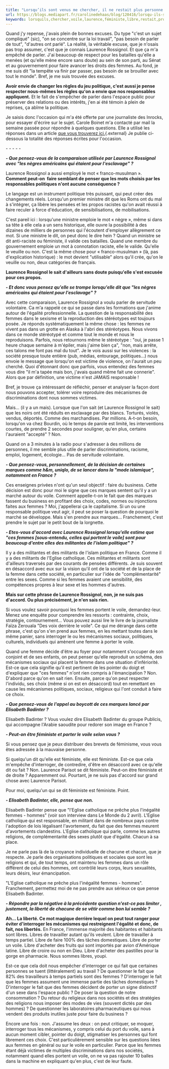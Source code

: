 ```yaml
---
title: "Lorsqu’ils sont venus me chercher, il ne restait plus personne pour protester"
url: https://blogs.mediapart.fr/carolinedehaas/blog/120416/lorsqu-ils-sont-venus-me-chercher-il-ne-restait-plus-personne-pour-protester
keywords: lorsquils,chercher,voile,laurence,féministe,libre,restait,protester,faire,quon,mécanismes,cest,rossignol,femmes,venus
---
```

Quand j'y repense, j'avais plein de bonnes excuses. Du type \"c'est un sujet compliqué\" (sic), \"on se concentre sur la loi travail\", \"pas besoin de parler de tout\", \"d\'autres ont parlé\". La réalité, la véritable excuse, que je n\'osais pas trop assumer, c\'est que je connais Laurence Rossignol. Et que ça m\'a empêché de parler. J'ai beaucoup de respect pour les batailles qu'elle a menées (et qu'elle mène encore sans doute) au sein de son parti, au Sénat et au gouvernement pour faire avancer les droits des femmes. Au fond, je me suis dit \"la tempête va finir par passer, pas besoin de se brouiller avec tout le monde\". Bref, je me suis trouvée des excuses.

**Avoir envie de changer les règles du jeu politique, c\'est aussi je pense respecter nous-mêmes les règles qu\'on a envie que nos responsables appliquent.** Et le fait de s\'empêcher de parler dans l\'espace public pour préserver des relations ou des intérêts, j\'en ai été témoin à plein de reprises, ça abîme la politique.

Je saisis donc l\'occasion qui m\'a été offerte par une journaliste des Inrocks, pour essayer d\'écrire sur le sujet. Carole Boinet m\'a contacté par mail la semaine passée pour répondre à quelques questions. Elle a utilisé les réponses dans un article [que vous trouverez ici.](http://www.lesinrocks.com/2016/04/08/actualite/question-voile-divise-t-feministes-11818356/){.external} Je publie ci-dessous la totalité des réponses écrites pour l\'occasion.

\- - - - -

***- Que pensez-vous de la comparaison utilisée par Laurence Rossignol avec \"les nègres américains qui étaient pour l\'esclavage\" ?***

Laurence Rossignol a aussi employé le mot « franco-musulman ». **Comment peut-on  faire semblant de penser que les mots choisis par les responsables politiques n'ont aucune conséquence ?**

Le langage est un instrument politique très puissant, qui peut créer des changements réels. Lorsqu'un premier ministre dit que les Roms ont du mal à s'intégrer, ça libère les pensées et les propos racistes qu'on avait réussi à faire reculer à force d'éducation, de sensibilisations, de mobilisations.

C'est pareil ici : lorsqu'une ministre emploie le mot « nègre », même si dans sa tête à elle cela a un sens historique, elle ouvre la possibilité à des dizaines de milliers de personnes qui l'écoutent d'employer allègrement ce mot. Si une ministre le dit, on peut donc le dire hein ? Quand un ministre se dit anti-raciste ou féministe, il valide ces batailles. Quand une membre du gouvernement emploie un mot à connotation raciste, elle le valide. Qu'elle le veuille ou non. C'est la même chose pour « franco-musulman » (là, pas d'explication historique) : le mot devient \"utilisable\" alors qu\'il crée, qu'on le veuille ou non, deux catégories de français. 

**Laurence Rossignol le sait d'ailleurs sans doute puisqu'elle s'est excusée pour ces propos.**

***- Et donc vous pensez qu\'elle se trompe lorsqu\'elle dit que \"les nègres américains qui étaient pour l\'esclavage\" ?***

Avec cette comparaison, Laurence Rossignol a voulu parler de servitude volontaire. Ca m\'a rappelé ce qui se passe dans les formations que j\'anime autour de l\'égalité professionnelle. La question de la responsabilité des femmes dans le sexisme et la reproduction des stéréotypes est toujours posée. Je réponds systématiquement la même chose : les femmes ne vivent pas dans un grotte en Alaska à l\'abri des stéréotypes. Nous vivons dans ce monde stéréotypé et comme tout le monde et nous le reproduisons. Parfois, nous retournons même le stéréotype : \"oui, je passe 1 heure chaque semaine à m\'épiler, mais j\'aime bien ça\", \"non, mais arrête, ces talons me font pas mal du tout\". Je le vois aussi sur les violences : la société presque toute entière (pub, médias, entourage, politiques\...) nous envoie le message que lorsqu\'on est victime de violence, on l\'aurait un peu cherché. Quoi d\'étonnant donc que parfois, vous entendez des femmes vous dire \"il m\'a tapée mais bon, j\'avais quand même fait une connerie\". Alors que par définition, une victime n\'est JAMAIS responsable !

Bref, je trouve ça intéressant de réfléchir, penser et analyser la façon dont nous pouvons accepter, tolérer voire reproduire des mécanismes de discriminations dont nous sommes victimes. 

Mais\... (il y a un mais). Lorsque que l\'on sait (et Laurence Rossignol le sait) que les noirs ont été réduits en esclavage par des blancs. Torturés, violés, vendus, déportés. Comme des marchandises. Par millions. A-t-on besoin, lorsqu\'on va chez Bourdin, où le temps de parole est limité, les interventions courtes, de prendre 2 secondes pour souligner, qu\'en plus, certains l\'auraient \"accepté\" ? Non.

Quand on a 3 minutes à la radio pour s\'adresser à des millions de personnes, il me semble plus utile de parler discriminations, racisme, emploi, logement, écologie\... Pas de servitude volontaire.

***- Que pensez-vous, personnellement, de la décision de certaines marques comme h&m, uniqlo, de se lancer dans la \"mode islamique\", notamment en France ?***

Ces enseignes privées n\'ont qu\'un seul objectif : faire du business. Cette décision est donc pour moi le signe que ces marques sentent qu\'il y a un marché autour du voile. Comment appelle-t-on le fait que des marques fassent du business en profitant des choix, codes, normes ou injonctions faites aux femmes ? Moi, j\'appellerai ça le capitalisme. Si un ou une responsable politique veut agir, il peut se poser la question de pourquoi le marché se développe. Mais s\'en prendre aux marques\... Franchement, c\'est prendre le sujet par le petit bout de la lorgnette.

***- Etes-vous d\'accord avec Laurence Rossignol lorsqu\'elle estime que \"ces femmes \[sous-entendu, celles qui portent le voile\] sont pour beaucoup d\'entre elles des militantes de l\'islam politique\" ?***

Il y a des militantes et des militants de l\'islam politique en France. Comme il y a des militants de l\'Eglise catholique. Ces militantes et militants sont d\'ailleurs traversés par des courants de pensées différents. Je suis souvent en désaccord avec eux sur la vision qu\'il ont de la société et de la place de la femme dans cette société, en particulier sur l\'idée de \"complémentarité\" entre les sexes. Comme si les femmes avaient une sensibilité, des compétences propres à leur sexe et les hommes d\'autres.

**Mais sur cette phrase de Laurence Rossignol, non, je ne suis pas d\'accord. Ou plus précisément, je n\'en sais rien.**

Si vous voulez savoir pourquoi les femmes portent le voile, demandez-leur. Menez une enquête pour comprendre les ressorts : contrainte, choix, stratégie, contournement\... Vous pouvez aussi lire le livre de la journaliste Faïza Zerouala \"Des voix derrière le voile\". Ce qui me dérange dans cette phrase, c\'est qu\'on s\'en prend aux femmes, en les mettant toutes dans le même panier, sans interroger le ou les mécanismes sociaux, politiques, culturels, individuels qui amènent une femme à porter le voile.

Quand une femme décide d\'être au foyer pour notamment s\'occuper de son conjoint et de ses enfants, on peut penser qu\'elle reproduit un schéma, des mécanismes sociaux qui placent la femme dans une situation d\'infériorité. Est-ce que cela signifie qu\'il est pertinent de les pointer du doigt et d\'expliquer que \"ces femmes\" n\'ont rien compris à l\'émancipation ? Non. D\'abord parce qu\'on en sait rien. Ensuite, parce qu\'on peut respecter l\'individu, ses choix (même si on est en désaccord) tout en remettant en cause les mécanismes politiques, sociaux, religieux qui l\'ont conduit à faire ce choix.

***- Que pensez-vous de l\'appel au boycott de ces marques lancé par Elisabeth Badinter ?***

Elisabeth Badinter ? Vous voulez dire Elisabeth Badinter du groupe Publicis, qui accompagne l\'Arabie saoudite pour redorer son image en France ?

***- Peut-on être féministe et porter le voile selon vous ?***

Si vous pensez que je peux distribuer des brevets de féminisme, vous vous êtes adressée à la mauvaise personne.

Si quelqu\'un dit qu\'elle est féministe, elle est féministe. Est-ce que cela m\'empêche d\'interroger, de contredire, d\'être en désaccord avec ce qu\'elle dit ou fait ? Non. Laurence Parisot se dit féministe. Peut-on être féministe et de droite ? Apparemment oui. Pourtant, je ne suis pas d\'accord sur grand chose avec Laurence Parisot.

Pour moi, quelqu\'un qui se dit féministe est féministe. Point.

***- Elisabeth Badinter, elle, pense que non.***

Elisabeth Badinter pense que \"l\'Eglise catholique ne prêche plus l\'inégalité femmes - hommes\" (voir son interview dans Le Monde du 2 avril). L\'Eglise catholique qui est responsable, en militant dans de nombreux pays contre l\'adoption de lois légalisant l\'avortement, du fait que des femmes meurent d\'avortements clandestins. L\'Eglise catholique qui parle, comme les autres religions, de complémentarité des sexes plutôt que d\'égalité. Chacun à sa place. 

Je ne parle pas là de la croyance individuelle de chacune et chacun, que je respecte. Je parle des organisations politiques et sociales que sont les religions et qui, de tout temps, ont maintenu les femmes dans un rôle différent de celui des hommes, ont contrôlé leurs corps, leurs sexualités, leurs désirs, leur émancipation.

\"L\'Eglise catholique ne prêche plus l\'inégalité femmes - hommes\". Franchement, permettez moi de ne pas prendre aux sérieux ce que pense Elisabeth Badinter.

***- Répondre par la négative à la précédente question n\'est-ce pas limiter , justement, la liberté de chacune de se vêtir comme bon lui semble ?***

**Ah\... La liberté. Ce mot magique derrière lequel on peut tout ranger pour éviter d\'interroger les mécanismes qui restreignent l\'égalité et donc, de fait, nos libertés.** En France, l\'immense majorité des habitantes et habitants sont libres. Libres de travailler autant qu\'ils veulent. Libre de travailler à temps partiel. Libre de faire 100% des tâches domestiques. Libre de porter un voile. Libre d\'acheter des fruits qui sont importés par avion d\'Amérique latine. Libre de croire ou non en Dieu. Libre d\'acheter des pastilles pour la gorge en pharmacie. Nous sommes libres, youpi.

Est-ce que cela doit nous empêcher d\'interroger ce qui fait que certaines personnes se tuent (littéralement) au travail ? De questionner le fait que 82% des travailleurs à temps partiels sont des femmes ? D\'interroger le fait que les femmes assument une immense partie des tâches domestiques ? D\'interroger le fait que des femmes décident de porter un signe distinctif d\'un sexe dans l\'espace public ? De poser la question de notre consommation ? Du retour du religieux dans nos sociétés et des stratégies des religions nous imposer des modes de vies (souvent dictés par des hommes) ? De questionner les laboratoires pharmaceutiques qui nous vendent des produits inutiles juste pour faire du business ?

Encore une fois : non. J\'assume les deux : on peut critiquer, se moquer, interroger tous les mécanismes, y compris celui du port du voile, sans à aucun moment cibler, pointer du doigt, stigmatiser les personnes qui font librement ces choix. C\'est particulièrement sensible sur les questions liées aux femmes en général ou sur le voile en particulier. Parce que les femmes étant déjà victimes de multiples discriminations dans nos sociétés, notamment quand elles portent un voile, on ne va pas rajouter 10 balles dans la machine en expliquant qu\'en plus, c\'est de leur faute. 
